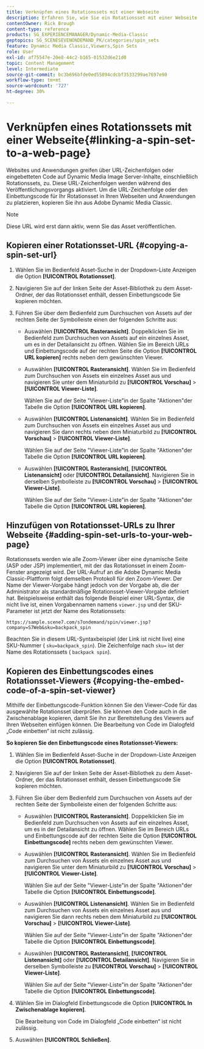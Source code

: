 ```yaml
---
title: Verknüpfen eines Rotationssets mit einer Webseite
description: Erfahren Sie, wie Sie ein Rotationsset mit einer Webseite in Adobe Dynamic Media Classic verknüpfen.
contentOwner: Rick Brough
content-type: reference
products: SG_EXPERIENCEMANAGER/Dynamic-Media-Classic
geptopics: SG_SCENESEVENONDEMAND_PK/categories/spin_sets
feature: Dynamic Media Classic,Viewers,Spin Sets
role: User
exl-id: af75547e-20e8-44c2-b165-01532d6e21d0
topic: Content Management
level: Intermediate
source-git-commit: bc3b696bfde0ed55894cdcbf3533299ae7697e98
workflow-type: tm+mt
source-wordcount: '727'
ht-degree: 30%

---
```


# Verknüpfen eines Rotationssets mit einer Webseite{#linking-a-spin-set-to-a-web-page}

Websites und Anwendungen greifen über URL-Zeichenfolgen oder eingebetteten Code auf Dynamic Media Image Server-Inhalte, einschließlich Rotationssets, zu. Diese URL-Zeichenfolgen werden während des Veröffentlichungsvorgangs aktiviert. Um die URL-Zeichenfolge oder den Einbettungscode für Ihr Rotationsset in Ihren Webseiten und Anwendungen zu platzieren, kopieren Sie ihn aus Adobe Dynamic Media Classic.

>[!NOTE]
>
>Diese URL wird erst dann aktiv, wenn Sie das Asset veröffentlichen.

## Kopieren einer Rotationsset-URL {#copying-a-spin-set-url}

1. Wählen Sie im Bedienfeld Asset-Suche in der Dropdown-Liste Anzeigen die Option **[!UICONTROL Rotationsset]**.
1. Navigieren Sie auf der linken Seite der Asset-Bibliothek zu dem Asset-Ordner, der das Rotationsset enthält, dessen Einbettungscode Sie kopieren möchten.
1. Führen Sie über dem Bedienfeld zum Durchsuchen von Assets auf der rechten Seite der Symbolleiste einen der folgenden Schritte aus:

   * Auswählen **[!UICONTROL Rasteransicht]**. Doppelklicken Sie im Bedienfeld zum Durchsuchen von Assets auf ein einzelnes Asset, um es in der Detailansicht zu öffnen. Wählen Sie im Bereich URLs und Einbettungscode auf der rechten Seite die Option **[!UICONTROL URL kopieren]** rechts neben dem gewünschten Viewer.
   * Auswählen **[!UICONTROL Rasteransicht]**. Wählen Sie im Bedienfeld zum Durchsuchen von Assets ein einzelnes Asset aus und navigieren Sie unter dem Miniaturbild zu **[!UICONTROL Vorschau]** > **[!UICONTROL Viewer-Liste]**.

     Wählen Sie auf der Seite &quot;Viewer-Liste&quot;in der Spalte &quot;Aktionen&quot;der Tabelle die Option **[!UICONTROL URL kopieren]**.

   * Auswählen **[!UICONTROL Listenansicht]**. Wählen Sie im Bedienfeld zum Durchsuchen von Assets ein einzelnes Asset aus und navigieren Sie dann rechts neben dem Miniaturbild zu **[!UICONTROL Vorschau]** > **[!UICONTROL Viewer-Liste]**.

     Wählen Sie auf der Seite &quot;Viewer-Liste&quot;in der Spalte &quot;Aktionen&quot;der Tabelle die Option **[!UICONTROL URL kopieren]**.

   * Auswählen **[!UICONTROL Rasteransicht]**, **[!UICONTROL Listenansicht]** oder **[!UICONTROL Detailansicht]**. Navigieren Sie in derselben Symbolleiste zu **[!UICONTROL Vorschau]** > **[!UICONTROL Viewer-Liste]**.

     Wählen Sie auf der Seite &quot;Viewer-Liste&quot;in der Spalte &quot;Aktionen&quot;der Tabelle die Option **[!UICONTROL URL kopieren]**.

## Hinzufügen von Rotationsset-URLs zu Ihrer Webseite {#adding-spin-set-urls-to-your-web-page}

Rotationssets werden wie alle Zoom-Viewer über eine dynamische Seite (ASP oder JSP) implementiert, mit der das Rotationsset in einem Zoom-Fenster angezeigt wird. Der URL-Aufruf an die Adobe Dynamic Media Classic-Plattform folgt demselben Protokoll für den Zoom-Viewer. Der Name der Viewer-Vorgabe hängt jedoch von der Vorgabe ab, die der Administrator als standardmäßige Rotationsset-Viewer-Vorgabe definiert hat. Beispielsweise enthält das folgende Beispiel einer URL-Syntax, die nicht live ist, einen Vorgabennamen namens `viewer.jsp` und der SKU-Parameter ist jetzt der Name des Rotationssets:

```as3
https://sample.scene7.com/s7ondemand/spin/viewer.jsp?company=S7Web&sku=backpack_spin
```

Beachten Sie in diesem URL-Syntaxbeispiel (der Link ist nicht live) eine SKU-Nummer ( `sku=backpack_spin`). Die Zeichenfolge nach `sku=` ist der Name des Rotationssets ( `backpack spin`).

## Kopieren des Einbettungscodes eines Rotationsset-Viewers {#copying-the-embed-code-of-a-spin-set-viewer}

Mithilfe der Einbettungscode-Funktion können Sie den Viewer-Code für das ausgewählte Rotationsset überprüfen. Sie können den Code auch in die Zwischenablage kopieren, damit Sie ihn zur Bereitstellung des Viewers auf Ihren Webseiten einfügen können. Die Bearbeitung von Code im Dialogfeld „Code einbetten“ ist nicht zulässig.

**So kopieren Sie den Einbettungscode eines Rotationsset-Viewers:**

1. Wählen Sie im Bedienfeld Asset-Suche in der Dropdown-Liste Anzeigen die Option **[!UICONTROL Rotationsset]**.
1. Navigieren Sie auf der linken Seite der Asset-Bibliothek zu dem Asset-Ordner, der das Rotationsset enthält, dessen Einbettungscode Sie kopieren möchten.
1. Führen Sie über dem Bedienfeld zum Durchsuchen von Assets auf der rechten Seite der Symbolleiste einen der folgenden Schritte aus:

   * Auswählen **[!UICONTROL Rasteransicht]**. Doppelklicken Sie im Bedienfeld zum Durchsuchen von Assets auf ein einzelnes Asset, um es in der Detailansicht zu öffnen. Wählen Sie im Bereich URLs und Einbettungscode auf der rechten Seite die Option **[!UICONTROL Einbettungscode]** rechts neben dem gewünschten Viewer.
   * Auswählen **[!UICONTROL Rasteransicht]**. Wählen Sie im Bedienfeld zum Durchsuchen von Assets ein einzelnes Asset aus und navigieren Sie unter dem Miniaturbild zu **[!UICONTROL Vorschau]** > **[!UICONTROL Viewer-Liste]**.

     Wählen Sie auf der Seite &quot;Viewer-Liste&quot;in der Spalte &quot;Aktionen&quot;der Tabelle die Option **[!UICONTROL Einbettungscode]**.

   * Auswählen **[!UICONTROL Listenansicht]**. Wählen Sie im Bedienfeld zum Durchsuchen von Assets ein einzelnes Asset aus und navigieren Sie dann rechts neben dem Miniaturbild zu **[!UICONTROL Vorschau]** > **[!UICONTROL Viewer-Liste]**.

     Wählen Sie auf der Seite &quot;Viewer-Liste&quot;in der Spalte &quot;Aktionen&quot;der Tabelle die Option **[!UICONTROL Einbettungscode]**.

   * Auswählen **[!UICONTROL Rasteransicht]**, **[!UICONTROL Listenansicht]** oder **[!UICONTROL Detailansicht]**. Navigieren Sie in derselben Symbolleiste zu **[!UICONTROL Vorschau]** > **[!UICONTROL Viewer-Liste]**.

     Wählen Sie auf der Seite &quot;Viewer-Liste&quot;in der Spalte &quot;Aktionen&quot;der Tabelle die Option **[!UICONTROL Einbettungscode]**.

1. Wählen Sie im Dialogfeld Einbettungscode die Option **[!UICONTROL In Zwischenablage kopieren]**.

   Die Bearbeitung von Code im Dialogfeld „Code einbetten“ ist nicht zulässig.

1. Auswählen **[!UICONTROL Schließen]**.
